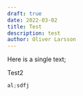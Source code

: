 ```yaml
---
draft: true
date: 2022-03-02
title: Test
description: test
author: Oliver Larsson
---
```


Here is a single text;


Test2

```ts
al;sdfj
```




